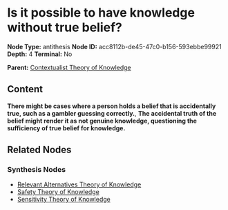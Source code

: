 # Is it possible to have knowledge without true belief?

**Node Type:** antithesis
**Node ID:** acc8112b-de45-47c0-b156-593ebbe99921
**Depth:** 4
**Terminal:** No

**Parent:** [Contextualist Theory of Knowledge](contextualist-theory-of-knowledge-synthesis-d708d935-46f9-4994-b674-628e9f087220.md)

## Content

**There might be cases where a person holds a belief that is accidentally true, such as a gambler guessing correctly.**, **The accidental truth of the belief might render it as not genuine knowledge, questioning the sufficiency of true belief for knowledge.**

## Related Nodes

### Synthesis Nodes

- [Relevant Alternatives Theory of Knowledge](relevant-alternatives-theory-of-knowledge-synthesis-ffebb03b-d6c8-4b2a-a281-2935f8009827.md)
- [Safety Theory of Knowledge](safety-theory-of-knowledge-synthesis-d68aed96-10f8-422c-a33d-e09f76a05611.md)
- [Sensitivity Theory of Knowledge](sensitivity-theory-of-knowledge-synthesis-e6392f09-d02e-469c-8162-597dbb94f050.md)
